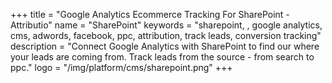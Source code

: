 +++
title = "Google Analytics Ecommerce Tracking For SharePoint - Attributio"
name = "SharePoint"
keywords = "sharepoint, , google analytics, cms, adwords, facebook, ppc, attribution, track leads, conversion tracking"
description = "Connect Google Analytics with SharePoint to find our where your leads are coming from. Track leads from the source - from search to ppc."
logo = "/img/platform/cms/sharepoint.png"
+++

